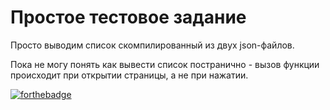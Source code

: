 # Простое тестовое задание
Просто выводим список скомпилированный из двух json-файлов.

Пока не могу понять как вывести список постранично - вызов функции происходит при открытии страницы, а не при нажатии.


[![forthebadge](https://forthebadge.com/images/badges/powered-by-electricity.svg)](https://forthebadge.com)
